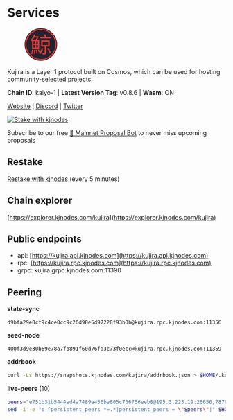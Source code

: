 # Services

<figure><img src="https://raw.githubusercontent.com/kj89/cosmos-images/main/logos/kujira.png" alt=""><figcaption></figcaption></figure>

Kujira is a Layer 1 protocol built on Cosmos, which can be used for  hosting community-selected projects.

**Chain ID**: kaiyo-1 | **Latest Version Tag**: v0.8.6 | **Wasm**: ON

[Website](https://kujira.app) | [Discord](https://discord.gg/teamkujira) | [Twitter](https://twitter.com/TeamKujira)

[![Stake with kjnodes](https://i.ibb.co/cr44Q8j/button-stake-with-kjnodes.png)](https://restake.app/kujira/kujiravaloper1tnuqj73jfn3724lqz34c27tuv80nv336sadqym)

Subscribe to our free [🤖 Mainnet Proposal Bot](https://t.me/kjnodes_proposal_bot) to never miss upcoming proposals

## Restake

[Restake with kjnodes](https://restake.app/kujira/kujiravaloper1tnuqj73jfn3724lqz34c27tuv80nv336sadqym) (every 5 minutes)
## Chain explorer
[https://explorer.kjnodes.com/kujira](https://explorer.kjnodes.com/kujira)

## Public endpoints

* api: [https://kujira.api.kjnodes.com](https://kujira.api.kjnodes.com)
* rpc: [https://kujira.rpc.kjnodes.com](https://kujira.rpc.kjnodes.com)
* grpc: kujira.grpc.kjnodes.com:11390

## Peering

**state-sync**

```text
d9bfa29e0cf9c4ce0cc9c26d98e5d97228f93b0b@kujira.rpc.kjnodes.com:11356
```

**seed-node**

```text
400f3d9e30b69e78a7fb891f60d76fa3c73f0ecc@kujira.rpc.kjnodes.com:11359
```

**addrbook**
```bash
curl -Ls https://snapshots.kjnodes.com/kujira/addrbook.json > $HOME/.kujira/config/addrbook.json
```

**live-peers** (10)
```bash
peers="e751b31b5444ed4a7489a456be805c736756eeb8@195.3.223.19:26656,7878121e8fa201c836c8c0a95b6a9c7ac6e5b101@51.161.117.214:26656,c62e0701155a690616fcd3a57fa2fda444840561@65.108.76.242:32095,b12591db8b67f7a78b2834b5c122299fdb6c8deb@65.108.201.154:2060,ff7a1787ea93a49ece2ee92f601a4c52951278c4@185.119.118.112:2000,a9ed3a9256cbabe889b2989ad99a3e7e173c3ffe@108.165.178.242:26655,b29969a2384159db8f8052bc118066bd067157c4@85.215.105.19:15602,b802fbfb83d6400639f17f2883f30a46ee6b05ad@51.210.223.185:32095,c8b74590ce04f0f7c32b1c668290e00ec7ec275e@148.113.8.63:11856,d9bfa29e0cf9c4ce0cc9c26d98e5d97228f93b0b@65.109.88.38:11356"
sed -i -e "s|^persistent_peers *=.*|persistent_peers = \"$peers\"|" $HOME/.kujira/config/config.toml
```
